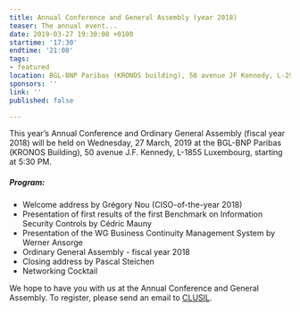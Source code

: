 ```yaml
---
title: Annual Conference and General Assembly (year 2018)
teaser: The annual event...
date: 2019-03-27 19:30:00 +0100
startime: '17:30'
endtime: '21:00'
tags:
- featured
location: BGL-BNP Paribas (KRONOS building), 50 avenue JF Kennedy, L-2951 LUXEMBOURG
sponsors: ''
link: ''
published: false

---
```

This year’s Annual Conference and Ordinary General Assembly (fiscal year 2018) will be held on Wednesday, 27 March, 2019 at the BGL-BNP Paribas (KRONOS Building), 50 avenue J.F. Kennedy, L-1855 Luxembourg, starting at 5:30 PM.

##### Program:

* Welcome address by Grégory Nou (CISO-of-the-year 2018)
* Presentation of first results of the first Benchmark on Information Security Controls by Cédric Mauny
* Presentation of the WG Business Continuity Management System by Werner Ansorge
* Ordinary General Assembly - fiscal year 2018
* Closing address by Pascal Steichen
* Networking Cocktail

We hope to have you with us at the Annual Conference and General Assembly. To register, please send an email to [CLUSIL](mailto:secgen@clusil.lu).